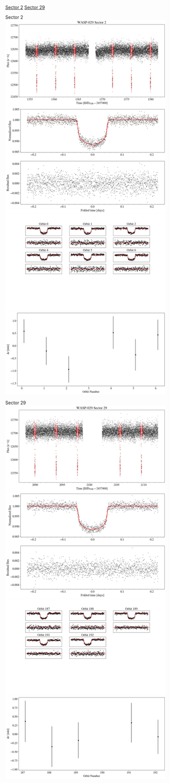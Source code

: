 [Sector 2](#sector2)
[Sector 29](#sector29)

<a name = "sector2"></a>
Sector 2
![alt text](/tt/WASP-029_Sector_2/WASP-029_Sector_2_a_TimeSeries.png)
![alt text](/tt/WASP-029_Sector_2/WASP-029_Sector_2_b_FoldedLightCurve.png)
![alt text](/tt/WASP-029_Sector_2/WASP-029_Sector_2_b_IndividualTransitsWithFit.png)
![alt text](/tt/WASP-029_Sector_2/WASP-029_Sector_2_c_TimingResiduals.png)

<a name = "sector29"></a>
Sector 29
![alt text](/tt/WASP-029_Sector_29/WASP-029_Sector_29_a_TimeSeries.png)
![alt text](/tt/WASP-029_Sector_29/WASP-029_Sector_29_b_FoldedLightCurve.png)
![alt text](/tt/WASP-029_Sector_29/WASP-029_Sector_29_b_IndividualTransitsWithFit.png)
![alt text](/tt/WASP-029_Sector_29/WASP-029_Sector_29_c_TimingResiduals.png)

